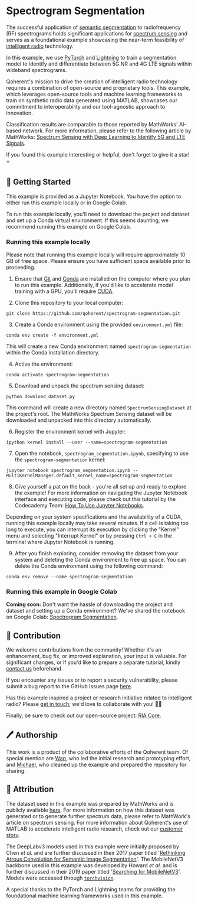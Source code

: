 # Spectrogram Segmentation

The successful application of [semantic segmentation](https://www.ibm.com/topics/semantic-segmentation) to radiofrequency (RF) spectrograms holds significant applications 
for [spectrum sensing](https://iopscience.iop.org/article/10.1088/1742-6596/2261/1/012016#:~:text=In%20cognitive%20radio%2C%20spectrum%20sensing,user%20can%20use%20the%20spectrum.) and serves as a foundational example showcasing the near-term feasibility of 
[intelligent radio](https://www.qoherent.ai/intelligentradio/) technology.

In this example, we use [PyTorch](https://pytorch.org/) and [Lightning](https://lightning.ai/docs/pytorch/stable/) to train a segmentation model to identify and
differentiate between 5G NR and 4G LTE signals within wideband spectrograms.

Qoherent's mission to drive the creation of intelligent radio technology requires a combination of open-source and 
proprietary tools. This example, which leverages open-source tools and machine learning frameworks to train on 
synthetic radio data generated using MATLAB, showcases our commitment to interoperability and our tool-agnostic 
approach to innovation.

Classification results are comparable to those reported by MathWorks' AI-based network. For more information, 
please refer to the following article by MathWorks:
[Spectrum Sensing with Deep Learning to Identify 5G and LTE Signals](https://www.mathworks.com/help/comm/ug/spectrum-sensing-with-deep-learning-to-identify-5g-and-lte-signals.html).

If you found this example interesting or helpful, don't forget to give it a star! ⭐


## 🚀 Getting Started

This example is provided as a Jupyter Notebook. You have the option to either run this example locally or in Google 
Colab.

To run this example locally, you'll need to download the project and dataset and set up a Conda 
virtual environment. If this seems daunting, we recommend running this example on Google Colab.

### Running this example locally

Please note that running this example locally will require approximately 10 GB of free space. Please ensure you 
have sufficient space available prior to proceeding.

1. Ensure that [Git](https://git-scm.com/downloads) and [Conda](https://conda.io/projects/conda/en/latest/user-guide/install/index.html) are installed on the computer where you plan to run this example. 
Additionally, if you'd like to accelerate model training with a GPU, you'll require [CUDA](https://docs.nvidia.com/cuda/cuda-quick-start-guide/index.html).


2. Clone this repository to your local computer:
```commandline
git clone https://github.com/qoherent/spectrogram-segmentation.git
```


3. Create a Conda environment using the provided `environment.yml` file:
```commandline
conda env create -f environment.yml
```
This will create a new Conda environment named `spectrogram-segmentation` within the Conda installation directory.


4. Active the environment:
```commandline
conda activate spectrogram-segmentation
```


5. Download and unpack the spectrum sensing dataset:
```commandline
python download_dataset.py
```
This command will create a new directory named `SpectrumSensingDataset` at the project's root. The 
MathWorks Spectrum Sensing dataset will be downloaded and unpacked into this directory automatically.


6. Register the environment kernel with Jupyter:
```commandline
ipython kernel install --user --name=spectrogram-segmentation
```


7. Open the notebook, `spectrogram_segmentation.ipynb`, specifying to use the `spectrogram-segmentation` kernel:
```commandline
jupyter notebook spectrogram_segmentation.ipynb --MultiKernelManager.default_kernel_name=spectrogram-segmentation
```


8. Give yourself a pat on the back - you're all set up and ready to explore the example! For more information on 
navigating the Jupyter Notebook interface and executing code, please check out this tutorial by the Codecademy 
Team: [How To Use Jupyter Notebooks](https://www.codecademy.com/article/how-to-use-jupyter-notebooks).

Depending on your system specifications and the availability of a CUDA, running this example locally may take 
several minutes. If a cell is taking too long to execute, you can interrupt its execution by clicking the "Kernel" 
menu and selecting "Interrupt Kernel" or by pressing `Ctrl + C` in the terminal where Jupyter Notebook is running.


9. After you finish exploring, consider removing the dataset from your system and deleting the Conda environment to 
free up space. You can delete the Conda environment using the following command:
```commandline
conda env remove --name spectrogram-segmentation
```

### Running this example in Google Colab

**Coming soon:** Don't want the hassle of downloading the project and dataset and setting up a Conda environment? 
We've shared the notebook on Google Colab: [Spectrogram Segmentation]().


## 🤝 Contribution

We welcome contributions from the community! Whether it's an enhancement, bug fix, or improved explanation, 
your input is valuable. For significant changes, or if you'd like to prepare a separate tutorial, kindly 
[contact us](mailto:info@qoherent.ai) beforehand.

If you encounter any issues or to report a security vulnerability, please submit a bug report to the GitHub Issues 
page [here](https://github.com/qoherent/spectrogram-segmentation/issues).

Has this example inspired a project or research initiative related to intelligent radio? Please [get in touch](mailto:info@qoherent.ai); 
we'd love to collaborate with you! 📡🚀

Finally, be sure to check out our open-source project: [RIA Core](https://github.com/qoherent/ria).


## 🖊️ Authorship

This work is a product of the collaborative efforts of the Qoherent team. Of special mention are [Wan](https://github.com/wan-sdr), who led 
the initial research and prototyping effort, and [Michael](https://github.com/mrl280), who cleaned up the example and prepared the repository
for sharing.


## 🙏 Attribution

The dataset used in this example was prepared by MathWorks and is publicly available [here](https://www.mathworks.com/supportfiles/spc/SpectrumSensing/SpectrumSenseTrainingDataNetwork.tar.gz). For more information 
on how this dataset was generated or to generate further spectrum data, please refer to MathWork's article on spectrum 
sensing. For more information about Qoherent's use of MATLAB to accelerate intelligent radio research, check out our 
[customer story](https://www.mathworks.com/company/user_stories/qoherent-uses-matlab-to-accelerate-research-on-next-generation-ai-for-wireless.html).

The DeepLabv3 models used in this example were initially proposed by Chen _et al._ and are further discussed 
in their 2017 paper titled '[Rethinking Atrous Convolution for Semantic Image Segmentation](https://arxiv.org/abs/1706.05587)'. The MobileNetV3 
backbone used in this example was developed by Howard _et al._ and is further discussed in their 2019 paper titled 
'[Searching for MobileNetV3](https://arxiv.org/abs/1905.02244)'. Models were accessed through [`torchvision`](https://pytorch.org/vision/stable/models/deeplabv3.html).

A special thanks to the PyTorch and Lightning teams for providing the foundational machine learning frameworks used in 
this example.
